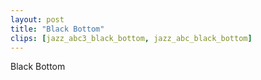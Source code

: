 ```yaml
---
layout: post
title: "Black Bottom"
clips: [jazz_abc3_black_bottom, jazz_abc_black_bottom]
---
```



Black Bottom

